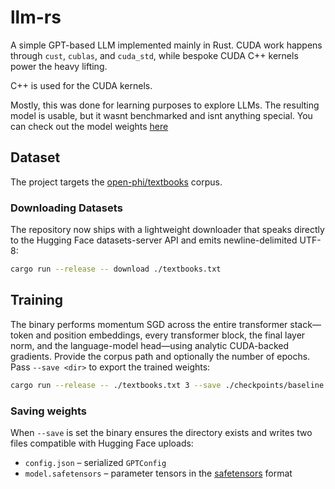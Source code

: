 # llm-rs

A simple GPT-based LLM implemented mainly in Rust. CUDA work happens through `cust`, `cublas`, and `cuda_std`, while bespoke CUDA C++ kernels power the heavy lifting.

C++ is used for the CUDA kernels.

Mostly, this was done for learning purposes to explore LLMs. The resulting model is usable, but it wasnt benchmarked and isnt anything special. You can check out the model weights [here](https://huggingface.co/zekdevs/llm-rs)

## Dataset

The project targets the [open-phi/textbooks](https://huggingface.co/datasets/open-phi/textbooks) corpus.

### Downloading Datasets

The repository now ships with a lightweight downloader that speaks directly to
the Hugging Face datasets-server API and emits newline-delimited UTF-8:

```bash
cargo run --release -- download ./textbooks.txt
```

## Training

The binary performs momentum SGD across the entire transformer stack—token and position embeddings, every transformer block, the final layer norm, and the language-model head—using analytic CUDA-backed gradients. Provide the corpus path and optionally the number of epochs. Pass `--save <dir>` to export the trained weights:

```bash
cargo run --release -- ./textbooks.txt 3 --save ./checkpoints/baseline
```

### Saving weights

When `--save` is set the binary ensures the directory exists and writes two files compatible with Hugging Face uploads:

- `config.json` – serialized `GPTConfig`
- `model.safetensors` – parameter tensors in the [safetensors](https://github.com/huggingface/safetensors) format
